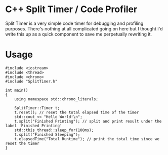 # C++ Split Timer / Code Profiler
Split Timer is a very simple code timer for debugging and profiling purposes.
There's nothing at all complicated going on here but I thought I'd write this up as a quick component 
to save me perpetually rewriting it.

# Usage
```code
#include <iostream>
#include <thread>
#include <chrono>
#include "SplitTimer.h"

int main()
{
    using namespace std::chrono_literals;
    
    SplitTimer::Timer t;
    t.reset(); // reset the total elapsed time of the timer
    std::cout << "Hello World!\n";
    t.split("Finished Printing"); // split and print result under the label 'Finished Printing'
    std::this_thread::sleep_for(100ms);
    t.split("Finished Sleeping");
    t.elapsedTime("Total Runtime"); // print the total time since we reset the timer
}
```

